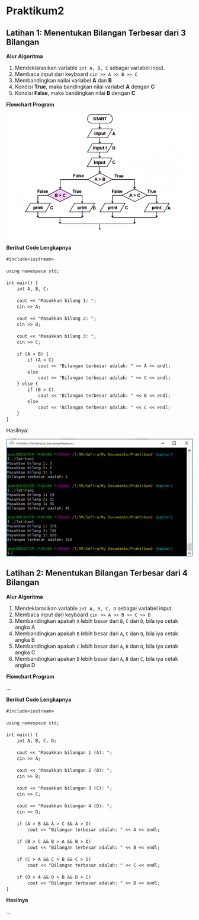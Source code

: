 # Praktikum2

## Latihan 1: Menentukan Bilangan Terbesar dari 3 Bilangan

**Alur Algoritma**
1. Mendeklarasikan variable `int A, B, C` sebagai variabel input.
2. Membaca input dari keyboard `cin >> A >> B >> C`
3. Membandingkan nailai variabel **A** dan **B**
4. Kondisi **True**, maka bandingkan nilai variabel **A** dengan **C**
5. Kondisi **False**, maka bandingkan nilai **B** dengan **C**

**Flowchart Program**

![Flowchart1](https://github.com/rumiumi/Praktikum2/blob/master/flowchart1.png)

**Berikut Code Lengkapnya**
```
#include<iostream>

using namespace std;

int main() {
    int A, B, C;

    cout << "Masukkan bilang 1: ";
    cin >> A;

    cout << "Masukkan bilang 2: ";
    cin >> B;

    cout << "Masukkan bilang 3: ";
    cin >> C;

    if (A > B) {
        if (A > C)
            cout << "Bilangan terbesar adalah: " << A << endl;
        else
            cout << "Bilangan terbesar adalah: " << C << endl;
    } else {
        if (B > C)
            cout << "Bilangan terbesar adalah: " << B << endl;
        else
            cout << "Bilangan terbesar adalah: " << C << endl;
    }
}

```

Hasilnya:

![Hasil](https://github.com/rumiumi/Praktikum2/blob/master/hasil.PNG)

## Latihan 2: Menentukan Bilangan Terbesar dari 4 Bilangan

**Alur Algoritma**
1. Mendeklarasikan variable `int A, B, C, D` sebagai variabel input.
2. Membaca input dari keyboard `cin >> A >> B >> C >> D`
3. Membandingkan apakah `A` lebih besar dari `B`, `C` dan `D`, bila iya cetak angka A
4. Membandingkan apakah `B` lebih besar dari `A`, `C` dan `D`, bila iya cetak angka B
5. Membandingkan apakah `C` lebih besar dari `A`, `B` dan `D`, bila iya cetak angka C
6. Membandingkan apakan `D` lebih besar dari `A`, `B` dan `C`, bila iya cetak angka D

**Flowchart Program**

...

**Berikut Code Lengkapnya**
```
#include<iostream>

using namespace std;

int main() {
    int A, B, C, D;

    cout << "Masukkan bilangan 1 (A): ";
    cin >> A;

    cout << "Masukkan bilangan 2 (B): ";
    cin >> B;

    cout << "Masukkan bilangan 3 (C): ";
    cin >> C;

    cout << "Masukkan bilangan 4 (D): ";
    cin >> D;

    if (A > B && A > C && A > D)
        cout << "Bilangan terbesar adalah: " << A << endl;

    if (B > C && B > A && B > D)
        cout << "Bilangan terbesar adalah: " << B << endl;

    if (C > A && C > B && C > D)
        cout << "Bilangan terbesar adalah: " << C << endl;

    if (D > A && D > B && D > C)
        cout << "Bilangan terbesar adalah: " << D << endl;
}

```

**Hasilnya**

...
